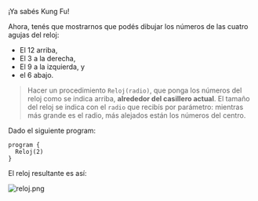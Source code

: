 ¡Ya sabés Kung Fu!

Ahora, tenés que mostrarnos que podés dibujar los números de las cuatro agujas del reloj:

* El 12 arriba,
* El 3 a la derecha,
* El 9 a la izquierda, y
* el 6 abajo.

> Hacer un procedimiento `Reloj(radio)`, que ponga los números del reloj como se indica arriba, **alrededor del casillero actual**. El tamaño del reloj se indica con el `radio` que recibís por parámetro: mientras más grande es el radio, más alejados están los números del centro.

Dado el siguiente program:

```gbs
program {
  Reloj(2)
}
```

El reloj resultante es así:

![reloj.png](https://raw.githubusercontent.com/sagrado-corazon-alcal/mumuki-guia-fundamentos-practica-repeticion-simple/master/images/reloj.png)
